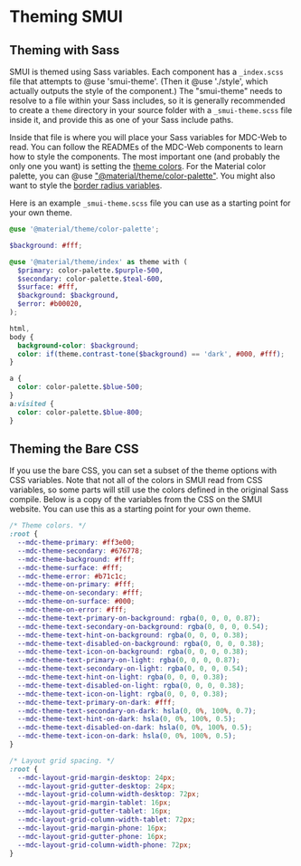 # Theming SMUI

## Theming with Sass

SMUI is themed using Sass variables. Each component has a `_index.scss` file that attempts to @use 'smui-theme'. (Then it @use './style', which actually outputs the style of the component.) The "smui-theme" needs to resolve to a file within your Sass includes, so it is generally recommended to create a `theme` directory in your source folder with a `_smui-theme.scss` file inside it, and provide this as one of your Sass include paths.

Inside that file is where you will place your Sass variables for MDC-Web to read. You can follow the READMEs of the MDC-Web components to learn how to style the components. The most important one (and probably the only one you want) is setting the [theme colors](https://github.com/material-components/material-components-web/tree/v11.0.0/packages/mdc-theme#color-scheme). For the Material color palette, you can @use ["@material/theme/color-palette"](https://github.com/material-components/material-components-web/blob/v11.0.0/packages/mdc-theme/_color-palette.scss). You might also want to style the [border radius variables](https://github.com/material-components/material-components-web/tree/v11.0.0/packages/mdc-shape#sass-variables).

Here is an example `_smui-theme.scss` file you can use as a starting point for your own theme.

```scss
@use '@material/theme/color-palette';

$background: #fff;

@use '@material/theme/index' as theme with (
  $primary: color-palette.$purple-500,
  $secondary: color-palette.$teal-600,
  $surface: #fff,
  $background: $background,
  $error: #b00020,
);

html,
body {
  background-color: $background;
  color: if(theme.contrast-tone($background) == 'dark', #000, #fff);
}

a {
  color: color-palette.$blue-500;
}
a:visited {
  color: color-palette.$blue-800;
}
```

## Theming the Bare CSS

If you use the bare CSS, you can set a subset of the theme options with CSS variables. Note that not all of the colors in SMUI read from CSS variables, so some parts will still use the colors defined in the original Sass compile. Below is a copy of the variables from the CSS on the SMUI website. You can use this as a starting point for your own theme.

```css
/* Theme colors. */
:root {
  --mdc-theme-primary: #ff3e00;
  --mdc-theme-secondary: #676778;
  --mdc-theme-background: #fff;
  --mdc-theme-surface: #fff;
  --mdc-theme-error: #b71c1c;
  --mdc-theme-on-primary: #fff;
  --mdc-theme-on-secondary: #fff;
  --mdc-theme-on-surface: #000;
  --mdc-theme-on-error: #fff;
  --mdc-theme-text-primary-on-background: rgba(0, 0, 0, 0.87);
  --mdc-theme-text-secondary-on-background: rgba(0, 0, 0, 0.54);
  --mdc-theme-text-hint-on-background: rgba(0, 0, 0, 0.38);
  --mdc-theme-text-disabled-on-background: rgba(0, 0, 0, 0.38);
  --mdc-theme-text-icon-on-background: rgba(0, 0, 0, 0.38);
  --mdc-theme-text-primary-on-light: rgba(0, 0, 0, 0.87);
  --mdc-theme-text-secondary-on-light: rgba(0, 0, 0, 0.54);
  --mdc-theme-text-hint-on-light: rgba(0, 0, 0, 0.38);
  --mdc-theme-text-disabled-on-light: rgba(0, 0, 0, 0.38);
  --mdc-theme-text-icon-on-light: rgba(0, 0, 0, 0.38);
  --mdc-theme-text-primary-on-dark: #fff;
  --mdc-theme-text-secondary-on-dark: hsla(0, 0%, 100%, 0.7);
  --mdc-theme-text-hint-on-dark: hsla(0, 0%, 100%, 0.5);
  --mdc-theme-text-disabled-on-dark: hsla(0, 0%, 100%, 0.5);
  --mdc-theme-text-icon-on-dark: hsla(0, 0%, 100%, 0.5);
}

/* Layout grid spacing. */
:root {
  --mdc-layout-grid-margin-desktop: 24px;
  --mdc-layout-grid-gutter-desktop: 24px;
  --mdc-layout-grid-column-width-desktop: 72px;
  --mdc-layout-grid-margin-tablet: 16px;
  --mdc-layout-grid-gutter-tablet: 16px;
  --mdc-layout-grid-column-width-tablet: 72px;
  --mdc-layout-grid-margin-phone: 16px;
  --mdc-layout-grid-gutter-phone: 16px;
  --mdc-layout-grid-column-width-phone: 72px;
}
```
